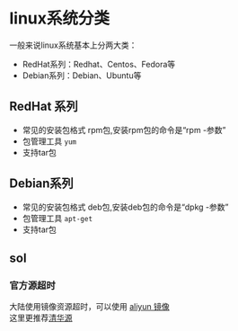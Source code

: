 # linux系统分类

一般来说linux系统基本上分两大类：

* RedHat系列：Redhat、Centos、Fedora等
* Debian系列：Debian、Ubuntu等

## RedHat 系列

* 常见的安装包格式 rpm包,安装rpm包的命令是“rpm -参数”
* 包管理工具 `yum`
* 支持tar包

## Debian系列

* 常见的安装包格式 deb包,安装deb包的命令是“dpkg -参数”
* 包管理工具 `apt-get`
* 支持tar包

## sol

### 官方源超时

大陆使用镜像资源超时，可以使用 [aliyun 镜像](https://developer.aliyun.com/mirror/debian)  
这里更推荐[清华源](https://mirrors.tuna.tsinghua.edu.cn/help/debian/)
